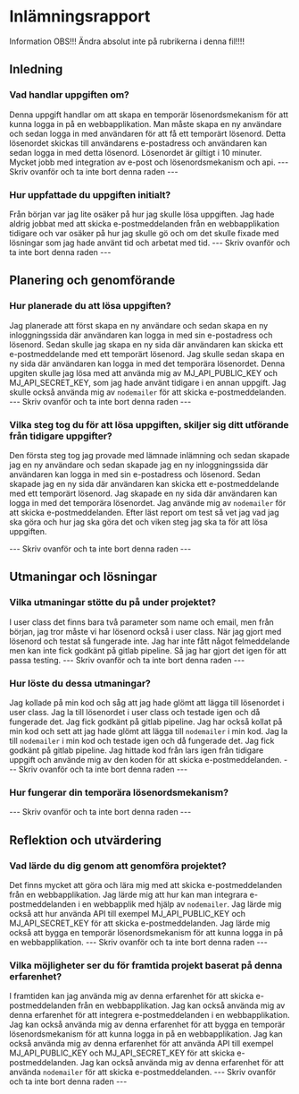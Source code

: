 # Inlämningsrapport

Information
OBS!!! Ändra absolut inte på rubrikerna i denna fil!!!!

## Inledning

### Vad handlar uppgiften om?
Denna uppgift handlar om att skapa en temporär lösenordsmekanism för att kunna logga in på en webbapplikation. Man måste skapa en ny användare och sedan logga in med användaren för att få ett temporärt lösenord. Detta lösenordet skickas till användarens e-postadress och användaren kan sedan logga in med detta lösenord. Lösenordet är giltigt i 10 minuter. Mycket jobb med integration av e-post och lösenordsmekanism och api.
--- Skriv ovanför och ta inte bort denna raden ---

### Hur uppfattade du uppgiften initialt?
Från början var jag lite osäker på hur jag skulle lösa uppgiften. Jag hade aldrig jobbat med att skicka e-postmeddelanden från en webbapplikation tidigare och var osäker på hur jag skulle gö och om det skulle fixade med lösningar som jag hade använt tid och arbetat med tid.
--- Skriv ovanför och ta inte bort denna raden ---

## Planering och genomförande

### Hur planerade du att lösa uppgiften?
Jag planerade att först skapa en ny användare och sedan skapa en ny inloggningssida där användaren kan logga in med sin e-postadress och lösenord. Sedan skulle jag skapa en ny sida där användaren kan skicka ett e-postmeddelande med ett temporärt lösenord. Jag skulle sedan skapa en ny sida där användaren kan logga in med det temporära lösenordet. Denna upgiten skulle jag lösa med att använda mig av MJ_API_PUBLIC_KEY och MJ_API_SECRET_KEY, som jag hade använt tidigare i en annan uppgift. Jag skulle också använda mig av `nodemailer` för att skicka e-postmeddelanden.
--- Skriv ovanför och ta inte bort denna raden ---

### Vilka steg tog du för att lösa uppgiften, skiljer sig ditt utförande från tidigare uppgifter?
Den första steg tog jag provade med lämnade inlämning och sedan skapade jag en ny användare och sedan skapade jag en ny inloggningssida där användaren kan logga in med sin e-postadress och lösenord. Sedan skapade jag en ny sida där användaren kan skicka ett e-postmeddelande med ett temporärt lösenord. Jag skapade en ny sida där användaren kan logga in med det temporära lösenordet. Jag använde mig av `nodemailer` för att skicka e-postmeddelanden. Efter läst report om test så vet jag vad jag ska göra och hur jag ska göra det och viken steg jag ska ta för att lösa uppgiften.

--- Skriv ovanför och ta inte bort denna raden ---

## Utmaningar och lösningar

### Vilka utmaningar stötte du på under projektet?
I user class det finns bara två parameter som name och email, men från början, jag tror måste vi har lösenord också i user class. När jag gjort med lösenord och testat så fungerade inte. Jag har inte fått något felmeddelande men kan inte fick godkänt på gitlab pipeline. Så jag har gjort det igen för att passa testing.
--- Skriv ovanför och ta inte bort denna raden ---

### Hur löste du dessa utmaningar?
Jag kollade på min kod och såg att jag hade glömt att lägga till lösenordet i user class. Jag la till lösenordet i user class och testade igen och då fungerade det. Jag fick godkänt på gitlab pipeline. Jag har också kollat på min kod och sett att jag hade glömt att lägga till `nodemailer` i min kod. Jag la till `nodemailer` i min kod och testade igen och då fungerade det. Jag fick godkänt på gitlab pipeline. Jag hittade kod från lars igen från tidigare uppgift och använde mig av den koden för att skicka e-postmeddelanden.
--- Skriv ovanför och ta inte bort denna raden ---

### Hur fungerar din temporära lösenordsmekanism?

--- Skriv ovanför och ta inte bort denna raden ---

## Reflektion och utvärdering

### Vad lärde du dig genom att genomföra projektet?
Det finns mycket att göra och lära mig med att skicka e-postmeddelanden från en webbapplikation. Jag lärde mig att hur kan man integrara e-postmeddelanden i en webbapplik med hjälp av `nodemailer`. Jag lärde mig också att hur använda API till exempel MJ_API_PUBLIC_KEY och MJ_API_SECRET_KEY för att skicka e-postmeddelanden. Jag lärde mig också att bygga en temporär lösenordsmekanism för att kunna logga in på en webbapplikation.
--- Skriv ovanför och ta inte bort denna raden ---

### Vilka möjligheter ser du för framtida projekt baserat på denna erfarenhet?
I framtiden kan jag använda mig av denna erfarenhet för att skicka e-postmeddelanden från en webbapplikation. Jag kan också använda mig av denna erfarenhet för att integrera e-postmeddelanden i en webbapplikation. Jag kan också använda mig av denna erfarenhet för att bygga en temporär lösenordsmekanism för att kunna logga in på en webbapplikation. Jag kan också använda mig av denna erfarenhet för att använda API till exempel MJ_API_PUBLIC_KEY och MJ_API_SECRET_KEY för att skicka e-postmeddelanden. Jag kan också använda mig av denna erfarenhet för att använda `nodemailer` för att skicka e-postmeddelanden.
--- Skriv ovanför och ta inte bort denna raden ---
